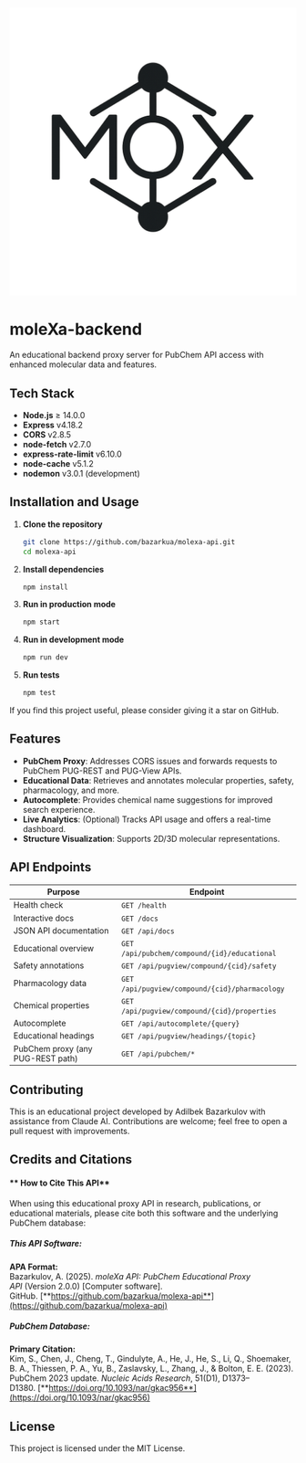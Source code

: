 #
![moleXa Logo](static/android-chrome-512x512.png)

# moleXa-backend

An educational backend proxy server for PubChem API access with enhanced molecular data and features.

## Tech Stack

- **Node.js** ≥ 14.0.0
- **Express** v4.18.2
- **CORS** v2.8.5
- **node-fetch** v2.7.0
- **express-rate-limit** v6.10.0
- **node-cache** v5.1.2
- **nodemon** v3.0.1 (development)

## Installation and Usage

1. **Clone the repository**
   ```bash
   git clone https://github.com/bazarkua/molexa-api.git
   cd molexa-api
   ```
2. **Install dependencies**
   ```bash
   npm install
   ```
3. **Run in production mode**
   ```bash
   npm start
   ```
4. **Run in development mode**
   ```bash
   npm run dev
   ```
5. **Run tests**
   ```bash
   npm test
   ```

If you find this project useful, please consider giving it a star on GitHub.

## Features

- **PubChem Proxy**: Addresses CORS issues and forwards requests to PubChem PUG-REST and PUG-View APIs.
- **Educational Data**: Retrieves and annotates molecular properties, safety, pharmacology, and more.
- **Autocomplete**: Provides chemical name suggestions for improved search experience.
- **Live Analytics**: (Optional) Tracks API usage and offers a real-time dashboard.
- **Structure Visualization**: Supports 2D/3D molecular representations.

## API Endpoints

| Purpose                           | Endpoint                                       |
| --------------------------------- | ---------------------------------------------- |
| Health check                      | `GET /health`                                  |
| Interactive docs                  | `GET /docs`                                    |
| JSON API documentation            | `GET /api/docs`                                |
| Educational overview              | `GET /api/pubchem/compound/{id}/educational`   |
| Safety annotations                | `GET /api/pugview/compound/{cid}/safety`       |
| Pharmacology data                 | `GET /api/pugview/compound/{cid}/pharmacology` |
| Chemical properties               | `GET /api/pugview/compound/{cid}/properties`   |
| Autocomplete                      | `GET /api/autocomplete/{query}`                |
| Educational headings              | `GET /api/pugview/headings/{topic}`            |
| PubChem proxy (any PUG-REST path) | `GET /api/pubchem/*`                           |

## Contributing

This is an educational project developed by Adilbek Bazarkulov with assistance from Claude AI. Contributions are welcome; feel free to open a pull request with improvements.

## Credits and Citations

#### \*\* How to Cite This API\*\*

When using this educational proxy API in research, publications, or educational materials, please cite both this software and the underlying PubChem database:

##### **This API Software:**

**APA Format:**\
Bazarkulov, A. (2025). *moleXa API: PubChem Educational Proxy API* (Version 2.0.0) [Computer software]. GitHub. [**https://github.com/bazarkua/molexa-api**](https://github.com/bazarkua/molexa-api)

##### **PubChem Database:**

**Primary Citation:**\
Kim, S., Chen, J., Cheng, T., Gindulyte, A., He, J., He, S., Li, Q., Shoemaker, B. A., Thiessen, P. A., Yu, B., Zaslavsky, L., Zhang, J., & Bolton, E. E. (2023). PubChem 2023 update. *Nucleic Acids Research*, 51(D1), D1373–D1380. [**https://doi.org/10.1093/nar/gkac956**](https://doi.org/10.1093/nar/gkac956)


## License

This project is licensed under the MIT License.

